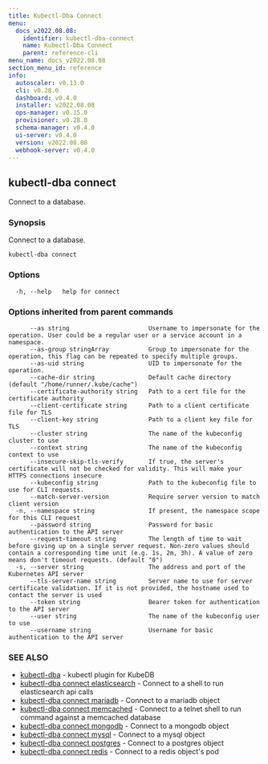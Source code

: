 ```yaml
---
title: Kubectl-Dba Connect
menu:
  docs_v2022.08.08:
    identifier: kubectl-dba-connect
    name: Kubectl-Dba Connect
    parent: reference-cli
menu_name: docs_v2022.08.08
section_menu_id: reference
info:
  autoscaler: v0.13.0
  cli: v0.28.0
  dashboard: v0.4.0
  installer: v2022.08.08
  ops-manager: v0.15.0
  provisioner: v0.28.0
  schema-manager: v0.4.0
  ui-server: v0.4.0
  version: v2022.08.08
  webhook-server: v0.4.0
---
```


## kubectl-dba connect

Connect to a database.

### Synopsis

Connect to a database.

```
kubectl-dba connect
```

### Options

```
  -h, --help   help for connect
```

### Options inherited from parent commands

```
      --as string                      Username to impersonate for the operation. User could be a regular user or a service account in a namespace.
      --as-group stringArray           Group to impersonate for the operation, this flag can be repeated to specify multiple groups.
      --as-uid string                  UID to impersonate for the operation.
      --cache-dir string               Default cache directory (default "/home/runner/.kube/cache")
      --certificate-authority string   Path to a cert file for the certificate authority
      --client-certificate string      Path to a client certificate file for TLS
      --client-key string              Path to a client key file for TLS
      --cluster string                 The name of the kubeconfig cluster to use
      --context string                 The name of the kubeconfig context to use
      --insecure-skip-tls-verify       If true, the server's certificate will not be checked for validity. This will make your HTTPS connections insecure
      --kubeconfig string              Path to the kubeconfig file to use for CLI requests.
      --match-server-version           Require server version to match client version
  -n, --namespace string               If present, the namespace scope for this CLI request
      --password string                Password for basic authentication to the API server
      --request-timeout string         The length of time to wait before giving up on a single server request. Non-zero values should contain a corresponding time unit (e.g. 1s, 2m, 3h). A value of zero means don't timeout requests. (default "0")
  -s, --server string                  The address and port of the Kubernetes API server
      --tls-server-name string         Server name to use for server certificate validation. If it is not provided, the hostname used to contact the server is used
      --token string                   Bearer token for authentication to the API server
      --user string                    The name of the kubeconfig user to use
      --username string                Username for basic authentication to the API server
```

### SEE ALSO

* [kubectl-dba](/docs/v2022.08.08/reference/cli/kubectl-dba)	 - kubectl plugin for KubeDB
* [kubectl-dba connect elasticsearch](/docs/v2022.08.08/reference/cli/kubectl-dba_connect_elasticsearch)	 - Connect to a shell to run elasticsearch api calls
* [kubectl-dba connect mariadb](/docs/v2022.08.08/reference/cli/kubectl-dba_connect_mariadb)	 - Connect to a mariadb object
* [kubectl-dba connect memcached](/docs/v2022.08.08/reference/cli/kubectl-dba_connect_memcached)	 - Connect to a telnet shell to run command against a memcached database
* [kubectl-dba connect mongodb](/docs/v2022.08.08/reference/cli/kubectl-dba_connect_mongodb)	 - Connect to a mongodb object
* [kubectl-dba connect mysql](/docs/v2022.08.08/reference/cli/kubectl-dba_connect_mysql)	 - Connect to a mysql object
* [kubectl-dba connect postgres](/docs/v2022.08.08/reference/cli/kubectl-dba_connect_postgres)	 - Connect to a postgres object
* [kubectl-dba connect redis](/docs/v2022.08.08/reference/cli/kubectl-dba_connect_redis)	 - Connect to a redis object's pod


